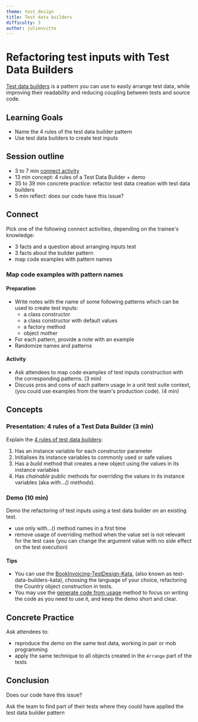 ```yaml
---
theme: test_design
title: Test data builders
difficulty: 3
author: julienvitte
---
```


# Refactoring test inputs with Test Data Builders

[Test data builders](http://www.natpryce.com/articles/000714.html) is a pattern you can use to easily arrange test data, 
while improving their readability and reducing coupling between tests and source code. 

## Learning Goals

- Name the 4 rules of the test data builder pattern
- Use test data builders to create test inputs

## Session outline

* 3 to 7 min [connect activity](#connect)
* 13 min concept: 4 rules of a Test Data Builder + demo
* 35 to 39 min concrete practice: refactor test data creation with test data builders  
* 5 min reflect: does our code have this issue?

## Connect
Pick one of the following connect activities, depending on the trainee's knowledge:
- 3 facts and a question about arranging inputs test
- 3 facts about the builder pattern
- map code examples with pattern names

### Map code examples with pattern names

#### Preparation

- Write notes with the name of some following patterns which can be used to create test inputs: 
  - a class constructor
  - a class constructor with default values
  - a factory method
  - object mother
- For each pattern, provide a note with an example
- Randomize names and patterns

#### Activity
- Ask attendees to map code examples of test inputs construction with the corresponding patterns. (3 min)
- Discuss pros and cons of each pattern usage in a unit test suite context, (you could use examples from the team's production code). (4 min)

## Concepts

### Presentation: 4 rules of a Test Data Builder (3 min)
Explain the [4 rules of test data builders](http://www.natpryce.com/articles/000714.html):
1. Has an instance variable for each constructor parameter
2. Initialises its instance variables to commonly used or safe values
3. Has a *build* method that creates a new object using the values in its instance variables
4. Has *chainable* public methods for overriding the values in its instance variables (aka *with...() methods*).

### Demo (10 min)
Demo the refactoring of test inputs using a test data builder on an existing test.
- use only with...() method names in a first time
- remove usage of overriding method when the value set is not relevant for the test case 
  (you can change the argument value with no side effect on the test execution)

#### Tips
- You can use the [BookInvoicing-TestDesign-Kata](https://github.com/katalogs/BookInvoicing-TestDesign-Kata), (also known as test-data-builders-kata), choosing the language of your choice, refactoring the Country object construction in tests.
- You may use the [generate code from usage](https://xtrem-tdd.netlify.app/Flavours/generate-code-from-usage) method to focus on writing the code as you need to use it, and keep the demo short and clear.

## Concrete Practice

Ask attendees to:
- reproduce the demo on the same test data, working in pair or mob programming
- apply the same technique to all objects created in the `Arrange` part of the tests

## Conclusion

Does our code have this issue?

Ask the team to find part of their tests where they could have applied the test data builder pattern
